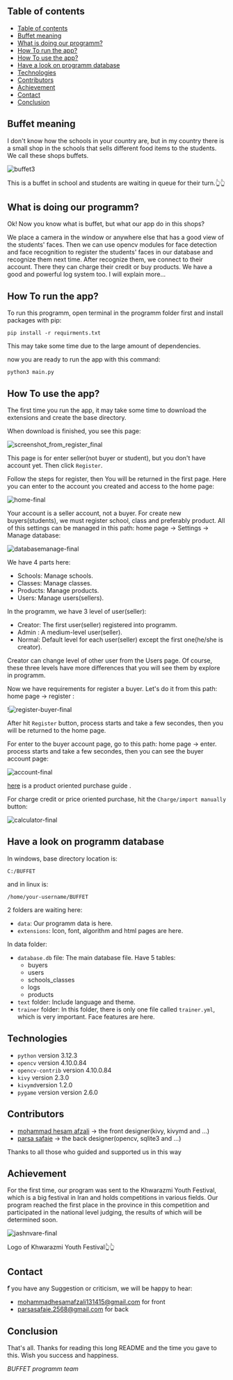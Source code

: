 ## Table of contents
- [Table of contents](#table-of-contents)
- [Buffet meaning](#buffet-meaning)
- [What is doing our programm?](#what-is-doing-our-programm)
- [How To run the app?](#how-to-run-the-app)
- [How To use the app?](#how-to-use-the-app)
- [Have a look on programm database](#have-a-look-on-programm-database)
- [Technologies](#technologies)
- [Contributors](#contributors)
- [Achievement](#achievement)
- [Contact](#contact)
- [Conclusion](#conclusion)

## Buffet meaning
I don't know how the schools in your country are, but in my country there is a small shop in the schools that sells different food items to the students. We call these shops buffets.

![buffet3](https://github.com/user-attachments/assets/0aa28949-c9d2-4d87-ba2e-2b3d3f014628)

This is a buffet in school and students are waiting in queue for their turn.👆👆

## What is doing our programm?
Ok! Now you know what is buffet, but what our app do in this shops?

We place a camera in the window or anywhere else that has a good view of the students' faces. Then we can use opencv modules for face detection and face recognition to register the students' faces in our database and recognize them next time.
After recognize them, we connect to their account. There they can charge their credit or buy products. We have a good and powerful log system too. I will explain more...
	
## How To run the app?
To run this programm, open terminal in the programm folder first and install packages with pip:
```
pip install -r requirments.txt
```
This may take some time due to the large amount of dependencies.

now you are ready to run the app with this command:
```
python3 main.py
```

## How To use the app?
The first time you run the app, it may take some time to download the extensions and create the base directory.

When download is finished, you see this page:

![screenshot_from_register_final](https://github.com/user-attachments/assets/a9ceada8-3251-447f-a314-9ff0d2c318ab)

This page is for enter seller(not buyer or student), but you don't have account yet. Then click `Register`.

Follow the steps for register, then You will be returned in the first page. Here you can enter to the account you created and access to the home page:

![home-final](https://github.com/user-attachments/assets/32ccd71c-fa19-48cb-bdeb-c6f981b637fc)

Your account is a seller account, not a buyer.
For create new buyers(students), we must register school, class and preferably product. All of this settings can be managed in this path: home page -> Settings -> Manage database:

![databasemanage-final](https://github.com/user-attachments/assets/0c55657d-1a95-4357-a3ad-2c9b1a98dd79)

We have 4 parts here:
* Schools: Manage schools.
* Classes: Manage classes.
* Products: Manage products.
* Users: Manage users(sellers).

In the programm, we have 3 level of user(seller):
* Creator: The first user(seller) registered into programm.
* Admin : A medium-level user(seller).
* Normal: Default level for each user(seller) except the first one(he/she is creator).

Creator can change level of other user from the Users page. Of course, these three levels have more differences that you will see them by explore in programm.

Now we have requirements for register a buyer. Let's do it from this path: home page -> register :

!![register-buyer-final](https://github.com/user-attachments/assets/f54a1682-bd7f-481f-8d6a-c6add92fff44)

After hit `Register` button, process starts and take a few secondes, then you will be returned to the home page.

For enter to the buyer account page, go to this path: home page -> enter. process starts and take a few secondes, then you can see the buyer account page:

![account-final](https://github.com/user-attachments/assets/7552507b-48c4-48f0-93d2-8611277b2d66)

[here](https://github.com/user-attachments/assets/dd188372-c146-44c3-9430-e2bbadb65787) is a product oriented purchase guide . 

For charge credit or price oriented purchase, hit the `Charge/import manually` button:

![calculator-final](https://github.com/user-attachments/assets/98d5385b-e4f7-405b-a492-5caae4037cec)

## Have a look on programm database 
In windows, base directory location is:
```
C:/BUFFET
```
and in linux is:
```
/home/your-username/BUFFET
```
2 folders are waiting here:
* `data`: Our programm data is here.
* `extensions`: Icon, font, algorithm and html pages are here.

In data folder:
* `database.db` file: The main database file. Have 5 tables:
  * buyers
  * users
  * schools_classes
  * logs
  * products
* `text` folder: Include language and theme.
* `trainer` folder: In this folder, there is only one file called `trainer.yml`, which is very important. Face features are here.

## Technologies 
* `python` version 3.12.3
* `opencv` version 4.10.0.84
* `opencv-contrib` version 4.10.0.84
* `kivy` version 2.3.0
* `kivymd`version 1.2.0
* `pygame` version version 2.6.0


## Contributors
* [mohammad hesam afzali](https://github.com/mhafzali) -> the front designer(kivy, kivymd and ...)
* [parsa safaie](https://github.com/parsasafaie) -> the back designer(opencv, sqlite3 and ...)

Thanks to all those who guided and supported us in this way


## Achievement
For the first time, our program was sent to the Khwarazmi Youth Festival, which is a big festival in Iran and holds competitions in various fields. Our program reached the first place in the province in this competition and participated in the national level judging, the results of which will be determined soon.

![jashnvare-final](https://github.com/user-attachments/assets/6356af82-3511-45fe-8877-6e5a22352175)

Logo of Khwarazmi Youth Festival👆👆

## Contact
ّf you have any Suggestion or criticism, we will be happy to hear:
* mohammadhesamafzali131415@gmail.com for front
* parsasafaie.2568@gmail.com for back 

## Conclusion
That's all. Thanks for reading this long README and the time you gave to this. Wish you success and happiness.

*BUFFET programm team*